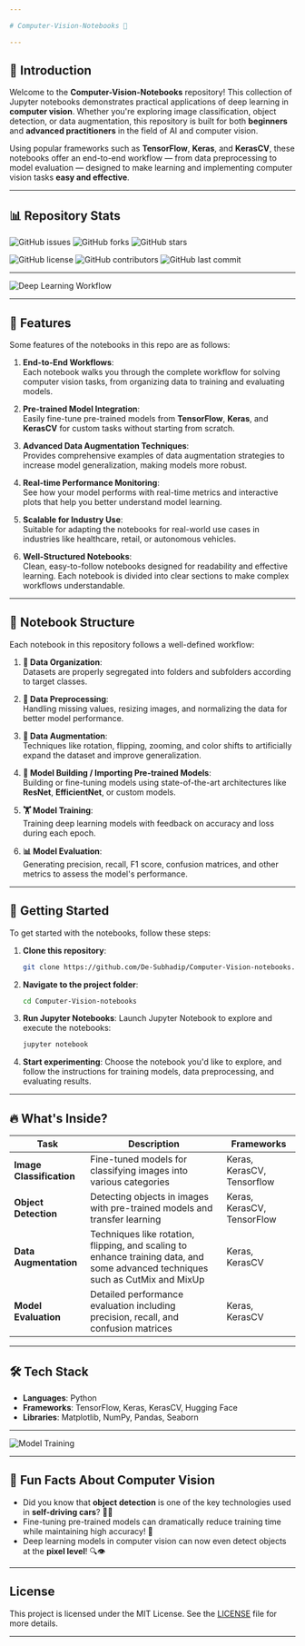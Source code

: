 ```yaml
---

# Computer-Vision-Notebooks 🚀

---
```


## 📝 Introduction

Welcome to the **Computer-Vision-Notebooks** repository! This collection of Jupyter notebooks demonstrates practical applications of deep learning in **computer vision**. Whether you're exploring image classification, object detection, or data augmentation, this repository is built for both **beginners** and **advanced practitioners** in the field of AI and computer vision.

Using popular frameworks such as **TensorFlow**, **Keras**, and **KerasCV**, these notebooks offer an end-to-end workflow — from data preprocessing to model evaluation — designed to make learning and implementing computer vision tasks **easy and effective**.

---

## 📊 Repository Stats

![GitHub issues](https://img.shields.io/github/issues/De-Subhadip/Computer-Vision-notebooks?color=blue&style=for-the-badge&logo=github)
![GitHub forks](https://img.shields.io/github/forks/De-Subhadip/Computer-Vision-notebooks?color=green&style=for-the-badge&logo=github)
![GitHub stars](https://img.shields.io/github/stars/De-Subhadip/Computer-Vision-notebooks?color=yellow&style=for-the-badge&logo=github)

![GitHub license](https://img.shields.io/github/license/De-Subhadip/Computer-Vision-notebooks?style=for-the-badge&logo=github)
![GitHub contributors](https://img.shields.io/github/contributors/De-Subhadip/Computer-Vision-notebooks?color=purple&style=for-the-badge&logo=github)
![GitHub last commit](https://img.shields.io/github/last-commit/De-Subhadip/Computer-Vision-notebooks?style=for-the-badge&logo=github)

---

![Deep Learning Workflow](https://media.giphy.com/media/3o7aCTfyhYawdOXcFW/giphy.gif)

---

## 🌟 Features

Some features of the notebooks in this repo are as follows:

1. **End-to-End Workflows**:  
   Each notebook walks you through the complete workflow for solving computer vision tasks, from organizing data to training and evaluating models.

2. **Pre-trained Model Integration**:  
   Easily fine-tune pre-trained models from **TensorFlow**, **Keras**, and **KerasCV** for custom tasks without starting from scratch.

3. **Advanced Data Augmentation Techniques**:  
   Provides comprehensive examples of data augmentation strategies to increase model generalization, making models more robust.

4. **Real-time Performance Monitoring**:  
   See how your model performs with real-time metrics and interactive plots that help you better understand model learning.

5. **Scalable for Industry Use**:  
   Suitable for adapting the notebooks for real-world use cases in industries like healthcare, retail, or autonomous vehicles.

6. **Well-Structured Notebooks**:  
   Clean, easy-to-follow notebooks designed for readability and effective learning. Each notebook is divided into clear sections to make complex workflows understandable.

---

## 📂 Notebook Structure

Each notebook in this repository follows a well-defined workflow:

1. **📁 Data Organization**:  
   Datasets are properly segregated into folders and subfolders according to target classes.

2. **🔄 Data Preprocessing**:  
   Handling missing values, resizing images, and normalizing the data for better model performance.

3. **🎨 Data Augmentation**:  
   Techniques like rotation, flipping, zooming, and color shifts to artificially expand the dataset and improve generalization.

4. **🧠 Model Building / Importing Pre-trained Models**:  
   Building or fine-tuning models using state-of-the-art architectures like **ResNet**, **EfficientNet**, or custom models.

5. **🏋️ Model Training**:  
   Training deep learning models with feedback on accuracy and loss during each epoch.

6. **📊 Model Evaluation**:  
   Generating precision, recall, F1 score, confusion matrices, and other metrics to assess the model's performance.

---

## 🚀 Getting Started

To get started with the notebooks, follow these steps:

1. **Clone this repository**:
   ```bash
   git clone https://github.com/De-Subhadip/Computer-Vision-notebooks.git
   ```

2. **Navigate to the project folder**:
   ```bash
   cd Computer-Vision-notebooks
   ```

3. **Run Jupyter Notebooks**:
   Launch Jupyter Notebook to explore and execute the notebooks:
   ```bash
   jupyter notebook
   ```

4. **Start experimenting**: Choose the notebook you'd like to explore, and follow the instructions for training models, data preprocessing, and evaluating results.

---

## 🔥 What's Inside?

| Task                | Description                                                                                  | Frameworks        |
|---------------------|----------------------------------------------------------------------------------------------|-------------------|
| **Image Classification** | Fine-tuned models for classifying images into various categories                          |Keras, KerasCV, Tensorflow |
| **Object Detection**     | Detecting objects in images with pre-trained models and transfer learning                  | Keras, KerasCV, TensorFlow |
| **Data Augmentation**    | Techniques like rotation, flipping, and scaling to enhance training data, and some advanced techniques such as CutMix and MixUp                  |Keras, KerasCV |
| **Model Evaluation**     | Detailed performance evaluation including precision, recall, and confusion matrices        | Keras, KerasCV |

---

## 🛠️ Tech Stack

- **Languages**: Python
- **Frameworks**: TensorFlow, Keras, KerasCV, Hugging Face
- **Libraries**: Matplotlib, NumPy, Pandas, Seaborn

---

![Model Training](https://media4.giphy.com/media/coxQHKASG60HrHtvkt/200.webp?cid=790b7611mp4jgpl65t1yly3ogio69wjy5u0x6wxcapq391bs&ep=v1_gifs_search&rid=200.webp&ct=g)

---

## 🤖 Fun Facts About Computer Vision

- Did you know that **object detection** is one of the key technologies used in **self-driving cars**? 🚗💨
- Fine-tuning pre-trained models can dramatically reduce training time while maintaining high accuracy! 🎯
- Deep learning models in computer vision can now even detect objects at the **pixel level**! 🔍👁️

---

## License

This project is licensed under the MIT License. See the [LICENSE](LICENSE) file for more details.

---

